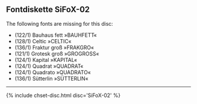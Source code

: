 ## Fontdiskette SiFoX-02

The following fonts are missing for this disc:

- (122/1) Bauhaus fett »BAUHFETT«
- (128/1) Celtic »CELTIC«
- (136/1) Fraktur groß »FRAKGRO«
- (121/1) Grotesk groß »GROGROSS«
- (124/1) Kapital »KAPITAL«
- (124/1) Quadrat »QUADRAT«
- (124/1) Quadrato »QUADRATO«
- (136/1) Sütterlin »SÜTTERLIN«

<hr class="thick">

{% include chset-disc.html disc='SiFoX-02' %}